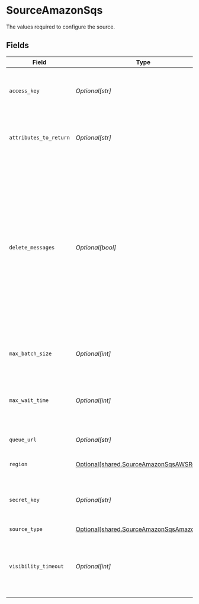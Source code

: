 # SourceAmazonSqs

The values required to configure the source.


## Fields

| Field                                                                                                                                                                                                                                                                                  | Type                                                                                                                                                                                                                                                                                   | Required                                                                                                                                                                                                                                                                               | Description                                                                                                                                                                                                                                                                            | Example                                                                                                                                                                                                                                                                                |
| -------------------------------------------------------------------------------------------------------------------------------------------------------------------------------------------------------------------------------------------------------------------------------------- | -------------------------------------------------------------------------------------------------------------------------------------------------------------------------------------------------------------------------------------------------------------------------------------- | -------------------------------------------------------------------------------------------------------------------------------------------------------------------------------------------------------------------------------------------------------------------------------------- | -------------------------------------------------------------------------------------------------------------------------------------------------------------------------------------------------------------------------------------------------------------------------------------- | -------------------------------------------------------------------------------------------------------------------------------------------------------------------------------------------------------------------------------------------------------------------------------------- |
| `access_key`                                                                                                                                                                                                                                                                           | *Optional[str]*                                                                                                                                                                                                                                                                        | :heavy_minus_sign:                                                                                                                                                                                                                                                                     | The Access Key ID of the AWS IAM Role to use for pulling messages                                                                                                                                                                                                                      | xxxxxHRNxxx3TBxxxxxx                                                                                                                                                                                                                                                                   |
| `attributes_to_return`                                                                                                                                                                                                                                                                 | *Optional[str]*                                                                                                                                                                                                                                                                        | :heavy_minus_sign:                                                                                                                                                                                                                                                                     | Comma separated list of Mesage Attribute names to return                                                                                                                                                                                                                               | attr1,attr2                                                                                                                                                                                                                                                                            |
| `delete_messages`                                                                                                                                                                                                                                                                      | *Optional[bool]*                                                                                                                                                                                                                                                                       | :heavy_minus_sign:                                                                                                                                                                                                                                                                     | If Enabled, messages will be deleted from the SQS Queue after being read. If Disabled, messages are left in the queue and can be read more than once. WARNING: Enabling this option can result in data loss in cases of failure, use with caution, see documentation for more detail.  |                                                                                                                                                                                                                                                                                        |
| `max_batch_size`                                                                                                                                                                                                                                                                       | *Optional[int]*                                                                                                                                                                                                                                                                        | :heavy_minus_sign:                                                                                                                                                                                                                                                                     | Max amount of messages to get in one batch (10 max)                                                                                                                                                                                                                                    | 5                                                                                                                                                                                                                                                                                      |
| `max_wait_time`                                                                                                                                                                                                                                                                        | *Optional[int]*                                                                                                                                                                                                                                                                        | :heavy_minus_sign:                                                                                                                                                                                                                                                                     | Max amount of time in seconds to wait for messages in a single poll (20 max)                                                                                                                                                                                                           | 5                                                                                                                                                                                                                                                                                      |
| `queue_url`                                                                                                                                                                                                                                                                            | *Optional[str]*                                                                                                                                                                                                                                                                        | :heavy_check_mark:                                                                                                                                                                                                                                                                     | URL of the SQS Queue                                                                                                                                                                                                                                                                   | https://sqs.eu-west-1.amazonaws.com/1234567890/my-example-queue                                                                                                                                                                                                                        |
| `region`                                                                                                                                                                                                                                                                               | [Optional[shared.SourceAmazonSqsAWSRegion]](undefined/models/shared/sourceamazonsqsawsregion.md)                                                                                                                                                                                       | :heavy_check_mark:                                                                                                                                                                                                                                                                     | AWS Region of the SQS Queue                                                                                                                                                                                                                                                            |                                                                                                                                                                                                                                                                                        |
| `secret_key`                                                                                                                                                                                                                                                                           | *Optional[str]*                                                                                                                                                                                                                                                                        | :heavy_minus_sign:                                                                                                                                                                                                                                                                     | The Secret Key of the AWS IAM Role to use for pulling messages                                                                                                                                                                                                                         | hu+qE5exxxxT6o/ZrKsxxxxxxBhxxXLexxxxxVKz                                                                                                                                                                                                                                               |
| `source_type`                                                                                                                                                                                                                                                                          | [Optional[shared.SourceAmazonSqsAmazonSqs]](undefined/models/shared/sourceamazonsqsamazonsqs.md)                                                                                                                                                                                       | :heavy_check_mark:                                                                                                                                                                                                                                                                     | N/A                                                                                                                                                                                                                                                                                    |                                                                                                                                                                                                                                                                                        |
| `visibility_timeout`                                                                                                                                                                                                                                                                   | *Optional[int]*                                                                                                                                                                                                                                                                        | :heavy_minus_sign:                                                                                                                                                                                                                                                                     | Modify the Visibility Timeout of the individual message from the Queue's default (seconds).                                                                                                                                                                                            | 15                                                                                                                                                                                                                                                                                     |